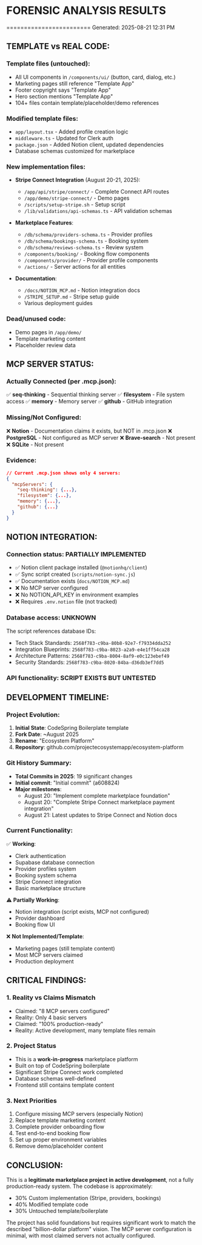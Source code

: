 # FORENSIC ANALYSIS RESULTS
========================
Generated: 2025-08-21 12:31 PM

## TEMPLATE vs REAL CODE:

### Template files (untouched):
- All UI components in `/components/ui/` (button, card, dialog, etc.)
- Marketing pages still reference "Template App"
- Footer copyright says "Template App"
- Hero section mentions "Template App"
- 104+ files contain template/placeholder/demo references

### Modified template files:
- `app/layout.tsx` - Added profile creation logic
- `middleware.ts` - Updated for Clerk auth
- `package.json` - Added Notion client, updated dependencies
- Database schemas customized for marketplace

### New implementation files:
- **Stripe Connect Integration** (August 20-21, 2025):
  - `/app/api/stripe/connect/` - Complete Connect API routes
  - `/app/demo/stripe-connect/` - Demo pages
  - `/scripts/setup-stripe.sh` - Setup script
  - `/lib/validations/api-schemas.ts` - API validation schemas

- **Marketplace Features**:
  - `/db/schema/providers-schema.ts` - Provider profiles
  - `/db/schema/bookings-schema.ts` - Booking system
  - `/db/schema/reviews-schema.ts` - Review system
  - `/components/booking/` - Booking flow components
  - `/components/provider/` - Provider profile components
  - `/actions/` - Server actions for all entities

- **Documentation**:
  - `/docs/NOTION_MCP.md` - Notion integration docs
  - `/STRIPE_SETUP.md` - Stripe setup guide
  - Various deployment guides

### Dead/unused code:
- Demo pages in `/app/demo/`
- Template marketing content
- Placeholder review data

## MCP SERVER STATUS:

### Actually Connected (per .mcp.json):
✅ **seq-thinking** - Sequential thinking server
✅ **filesystem** - File system access
✅ **memory** - Memory server
✅ **github** - GitHub integration

### Missing/Not Configured:
❌ **Notion** - Documentation claims it exists, but NOT in .mcp.json
❌ **PostgreSQL** - Not configured as MCP server
❌ **Brave-search** - Not present
❌ **SQLite** - Not present

### Evidence:
```json
// Current .mcp.json shows only 4 servers:
{
  "mcpServers": {
    "seq-thinking": {...},
    "filesystem": {...},
    "memory": {...},
    "github": {...}
  }
}
```

## NOTION INTEGRATION:

### Connection status: **PARTIALLY IMPLEMENTED**
- ✅ Notion client package installed (`@notionhq/client`)
- ✅ Sync script created (`scripts/notion-sync.js`)
- ✅ Documentation exists (`docs/NOTION_MCP.md`)
- ❌ No MCP server configured
- ❌ No NOTION_API_KEY in environment examples
- ❌ Requires `.env.notion` file (not tracked)

### Database access: **UNKNOWN**
The script references database IDs:
- Tech Stack Standards: `2568f783-c9ba-80b8-92e7-f79334dda252`
- Integration Blueprints: `2568f783-c9ba-8023-a2a9-e4e1ff54ca28`
- Architecture Patterns: `2568f783-c9ba-8004-8af9-e0c123ebef49`
- Security Standards: `2568f783-c9ba-8020-84ba-d36db3ef7dd5`

### API functionality: **SCRIPT EXISTS BUT UNTESTED**

## DEVELOPMENT TIMELINE:

### Project Evolution:
1. **Initial State**: CodeSpring Boilerplate template
2. **Fork Date**: ~August 2025
3. **Rename**: "Ecosystem Platform" 
4. **Repository**: github.com/projectecosystemapp/ecosystem-platform

### Git History Summary:
- **Total Commits in 2025**: 19 significant changes
- **Initial commit**: "Initial commit" (a608824)
- **Major milestones**:
  - August 20: "Implement complete marketplace foundation"
  - August 20: "Complete Stripe Connect marketplace payment integration"
  - August 21: Latest updates to Stripe Connect and Notion docs

### Current Functionality:
✅ **Working**:
- Clerk authentication
- Supabase database connection
- Provider profiles system
- Booking system schema
- Stripe Connect integration
- Basic marketplace structure

⚠️ **Partially Working**:
- Notion integration (script exists, MCP not configured)
- Provider dashboard
- Booking flow UI

❌ **Not Implemented/Template**:
- Marketing pages (still template content)
- Most MCP servers claimed
- Production deployment

## CRITICAL FINDINGS:

### 1. **Reality vs Claims Mismatch**
- Claimed: "8 MCP servers configured"
- Reality: Only 4 basic servers
- Claimed: "100% production-ready"
- Reality: Active development, many template files remain

### 2. **Project Status**
- This is a **work-in-progress** marketplace platform
- Built on top of CodeSpring boilerplate
- Significant Stripe Connect work completed
- Database schemas well-defined
- Frontend still contains template content

### 3. **Next Priorities**
1. Configure missing MCP servers (especially Notion)
2. Replace template marketing content
3. Complete provider onboarding flow
4. Test end-to-end booking flow
5. Set up proper environment variables
6. Remove demo/placeholder content

## CONCLUSION:

This is a **legitimate marketplace project in active development**, not a fully production-ready system. The codebase is approximately:
- 30% Custom implementation (Stripe, providers, bookings)
- 40% Modified template code
- 30% Untouched template/boilerplate

The project has solid foundations but requires significant work to match the described "billion-dollar platform" vision. The MCP server configuration is minimal, with most claimed servers not actually configured.

